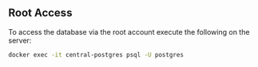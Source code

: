 ## Root Access
To access the database via the root account execute the following on the server:
```bash
docker exec -it central-postgres psql -U postgres
```